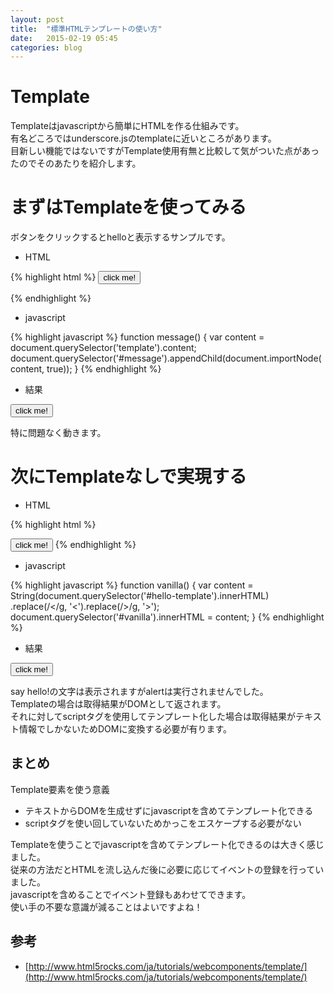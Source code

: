 ```yaml
---
layout: post
title:  "標準HTMLテンプレートの使い方"
date:   2015-02-19 05:45
categories: blog
---
```

<script src="/js/underscore-min.js"></script>
<script type="text/javascript" src="/template/2015-02-19-sample.js"></script>
# **Template**  

Templateはjavascriptから簡単にHTMLを作る仕組みです。  
有名どころではunderscore.jsのtemplateに近いところがあります。  
目新しい機能ではないですがTemplate使用有無と比較して気がついた点があったのでそのあたりを紹介します。

# **まずはTemplateを使ってみる**

ボタンをクリックするとhelloと表示するサンプルです。

- HTML

{% highlight html %}
<button onclick="message()">click me!</button>
<div id="message"></div>
<template>
  <div>say hello!</div>
  <script>alert("hello");</script>
</template>
{% endhighlight %}

- javascript

{% highlight javascript %}
function message() {
  var content = document.querySelector('template').content;
  document.querySelector('#message').appendChild(document.importNode(content, true));
}
{% endhighlight %}

- 結果

<div id="message"></div>
<button onclick="message()">click me!</button>
<template>
  <div>say hello!</div>
  <script>alert("hello");</script>
</template>

特に問題なく動きます。

# **次にTemplateなしで実現する**

- HTML

{% highlight html %}
<div id="vanilla"></div>
<button onclick="vanilla()">click me!</button>
<script id="hello-template" type="text/template">
  <div>say hello!</div>
  &lt;script&gt;alert("hello");&lt;/script&gt;
</script>
{% endhighlight %}

- javascript

{% highlight javascript %}
function vanilla() {
  var content = String(document.querySelector('#hello-template').innerHTML)
                  .replace(/&lt;/g, '<').replace(/&gt;/g, '>');
  document.querySelector('#vanilla').innerHTML = content;
}
{% endhighlight %}

- 結果

<div id="vanilla"></div><button onclick="vanilla()">click me!</button><script id="hello-template" type="text/template"><div>say hello!</div><script>alert("hello")</script></script>

say hello!の文字は表示されますがalertは実行されませんでした。  
Templateの場合は取得結果がDOMとして返されます。  
それに対してscriptタグを使用してテンプレート化した場合は取得結果がテキスト情報でしかないためDOMに変換する必要が有ります。

## まとめ

Template要素を使う意義

- テキストからDOMを生成せずにjavascriptを含めてテンプレート化できる
- scriptタグを使い回していないためかっこをエスケープする必要がない

Templateを使うことでjavascriptを含めてテンプレート化できるのは大きく感じました。  
従来の方法だとHTMLを流し込んだ後に必要に応じてイベントの登録を行っていました。  
javascriptを含めることでイベント登録もあわせてできます。  
使い手の不要な意識が減ることはよいですよね！

## 参考

- [http://www.html5rocks.com/ja/tutorials/webcomponents/template/](http://www.html5rocks.com/ja/tutorials/webcomponents/template/)